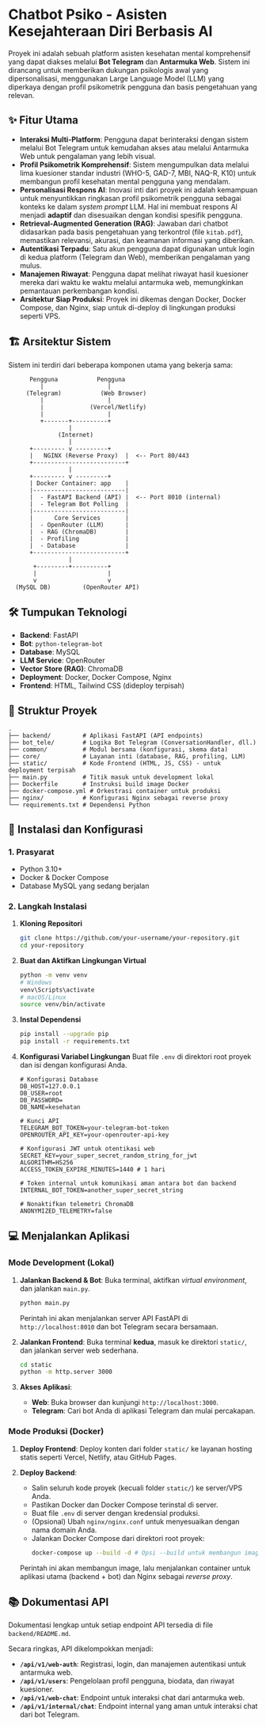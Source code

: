 # Chatbot Psiko - Asisten Kesejahteraan Diri Berbasis AI

Proyek ini adalah sebuah platform asisten kesehatan mental komprehensif yang dapat diakses melalui **Bot Telegram** dan **Antarmuka Web**. Sistem ini dirancang untuk memberikan dukungan psikologis awal yang dipersonalisasi, menggunakan Large Language Model (LLM) yang diperkaya dengan profil psikometrik pengguna dan basis pengetahuan yang relevan.

## ✨ Fitur Utama

- **Interaksi Multi-Platform**: Pengguna dapat berinteraksi dengan sistem melalui Bot Telegram untuk kemudahan akses atau melalui Antarmuka Web untuk pengalaman yang lebih visual.
- **Profil Psikometrik Komprehensif**: Sistem mengumpulkan data melalui lima kuesioner standar industri (WHO-5, GAD-7, MBI, NAQ-R, K10) untuk membangun profil kesehatan mental pengguna yang mendalam.
- **Personalisasi Respons AI**: Inovasi inti dari proyek ini adalah kemampuan untuk menyuntikkan ringkasan profil psikometrik pengguna sebagai konteks ke dalam *system prompt* LLM. Hal ini membuat respons AI menjadi **adaptif** dan disesuaikan dengan kondisi spesifik pengguna.
- **Retrieval-Augmented Generation (RAG)**: Jawaban dari chatbot didasarkan pada basis pengetahuan yang terkontrol (file `kitab.pdf`), memastikan relevansi, akurasi, dan keamanan informasi yang diberikan.
- **Autentikasi Terpadu**: Satu akun pengguna dapat digunakan untuk login di kedua platform (Telegram dan Web), memberikan pengalaman yang mulus.
- **Manajemen Riwayat**: Pengguna dapat melihat riwayat hasil kuesioner mereka dari waktu ke waktu melalui antarmuka web, memungkinkan pemantauan perkembangan kondisi.
- **Arsitektur Siap Produksi**: Proyek ini dikemas dengan Docker, Docker Compose, dan Nginx, siap untuk di-deploy di lingkungan produksi seperti VPS.

## 🏗️ Arsitektur Sistem

Sistem ini terdiri dari beberapa komponen utama yang bekerja sama:

```
      Pengguna           Pengguna
         |                  |
     (Telegram)           (Web Browser)
         |                  |
         |             (Vercel/Netlify)
         |                  |
         +-------+----------+
                 |
              (Internet)
                 |
      +--------- v ---------+
      |   NGINX (Reverse Proxy)  |  <-- Port 80/443
      +--------------------------+
                 |
      +--------- v ---------+
      | Docker Container: app    |
      |--------------------------|
      |  - FastAPI Backend (API) |  <-- Port 8010 (internal)
      |  - Telegram Bot Polling  |
      |--------------------------|
      |      Core Services       |
      |  - OpenRouter (LLM)      |
      |  - RAG (ChromaDB)        |
      |  - Profiling             |
      |  - Database              |
      +--------------------------+
                 |
       +---------+----------+
       |                    |
       v                    v
  (MySQL DB)         (OpenRouter API)
```

## 🛠️ Tumpukan Teknologi

- **Backend**: FastAPI
- **Bot**: `python-telegram-bot`
- **Database**: MySQL
- **LLM Service**: OpenRouter
- **Vector Store (RAG)**: ChromaDB
- **Deployment**: Docker, Docker Compose, Nginx
- **Frontend**:  HTML, Tailwind CSS (dideploy terpisah)

## 📂 Struktur Proyek

```
.
├── backend/         # Aplikasi FastAPI (API endpoints)
├── bot_tele/        # Logika Bot Telegram (ConversationHandler, dll.)
├── common/          # Modul bersama (konfigurasi, skema data)
├── core/            # Layanan inti (database, RAG, profiling, LLM)
├── static/          # Kode Frontend (HTML, JS, CSS) - untuk deployment terpisah
├── main.py          # Titik masuk untuk development lokal
├── Dockerfile       # Instruksi build image Docker
├── docker-compose.yml # Orkestrasi container untuk produksi
├── nginx/           # Konfigurasi Nginx sebagai reverse proxy
└── requirements.txt # Dependensi Python
```

## 🚀 Instalasi dan Konfigurasi

### 1. Prasyarat
- Python 3.10+
- Docker & Docker Compose
- Database MySQL yang sedang berjalan

### 2. Langkah Instalasi
1.  **Kloning Repositori**
    ```bash
    git clone https://github.com/your-username/your-repository.git
    cd your-repository
    ```
2.  **Buat dan Aktifkan Lingkungan Virtual**
    ```bash
    python -m venv venv
    # Windows
    venv\Scripts\activate
    # macOS/Linux
    source venv/bin/activate
    ```
3.  **Instal Dependensi**
    ```bash
    pip install --upgrade pip
    pip install -r requirements.txt
    ```
4.  **Konfigurasi Variabel Lingkungan**
    Buat file `.env` di direktori root proyek dan isi dengan konfigurasi Anda.
    ```env
    # Konfigurasi Database
    DB_HOST=127.0.0.1
    DB_USER=root
    DB_PASSWORD=
    DB_NAME=kesehatan

    # Kunci API
    TELEGRAM_BOT_TOKEN=your-telegram-bot-token
    OPENROUTER_API_KEY=your-openrouter-api-key

    # Konfigurasi JWT untuk otentikasi web
    SECRET_KEY=your_super_secret_random_string_for_jwt
    ALGORITHM=HS256
    ACCESS_TOKEN_EXPIRE_MINUTES=1440 # 1 hari

    # Token internal untuk komunikasi aman antara bot dan backend
    INTERNAL_BOT_TOKEN=another_super_secret_string

    # Nonaktifkan telemetri ChromaDB
    ANONYMIZED_TELEMETRY=false
    ```

## 💻 Menjalankan Aplikasi

### Mode Development (Lokal)
1.  **Jalankan Backend & Bot**: Buka terminal, aktifkan *virtual environment*, dan jalankan `main.py`.
    ```bash
    python main.py
    ```
    Perintah ini akan menjalankan server API FastAPI di `http://localhost:8010` dan bot Telegram secara bersamaan.

2.  **Jalankan Frontend**: Buka terminal **kedua**, masuk ke direktori `static/`, dan jalankan server web sederhana.
    ```bash
    cd static
    python -m http.server 3000
    ```
3.  **Akses Aplikasi**:
    - **Web**: Buka browser dan kunjungi `http://localhost:3000`.
    - **Telegram**: Cari bot Anda di aplikasi Telegram dan mulai percakapan.

### Mode Produksi (Docker)
1.  **Deploy Frontend**: Deploy konten dari folder `static/` ke layanan hosting statis seperti Vercel, Netlify, atau GitHub Pages.

2.  **Deploy Backend**:
    - Salin seluruh kode proyek (kecuali folder `static/`) ke server/VPS Anda.
    - Pastikan Docker dan Docker Compose terinstal di server.
    - Buat file `.env` di server dengan kredensial produksi.
    - (Opsional) Ubah `nginx/nginx.conf` untuk menyesuaikan dengan nama domain Anda.
    - Jalankan Docker Compose dari direktori root proyek:
      ```bash
      docker-compose up --build -d # Opsi --build untuk membangun image baru, -d untuk detached mode
      ```
    Perintah ini akan membangun image, lalu menjalankan container untuk aplikasi utama (backend + bot) dan Nginx sebagai *reverse proxy*.

## 📚 Dokumentasi API

Dokumentasi lengkap untuk setiap endpoint API tersedia di file `backend/README.md`.

Secara ringkas, API dikelompokkan menjadi:
- **`/api/v1/web-auth`**: Registrasi, login, dan manajemen autentikasi untuk antarmuka web.
- **`/api/v1/users`**: Pengelolaan profil pengguna, biodata, dan riwayat kuesioner.
- **`/api/v1/web-chat`**: Endpoint untuk interaksi chat dari antarmuka web.
- **`/api/v1/internal/chat`**: Endpoint internal yang aman untuk interaksi chat dari bot Telegram.
